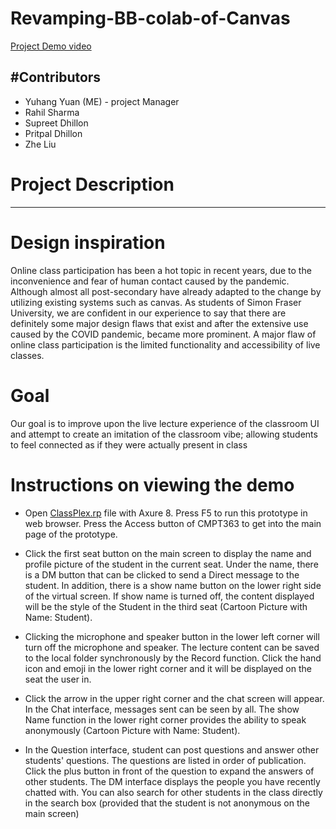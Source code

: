 # Revamping-BB-colab-of-Canvas
[Project Demo video](https://github.com/SoulIess/Revamping-BB-colab-of-Canvas/blob/main/Project%20Demo.mp4)

#Contributors
---
- Yuhang Yuan (ME) - project Manager 
- Rahil Sharma 
- Supreet Dhillon 
- Pritpal Dhillon
- Zhe Liu

# Project Description
---

# Design inspiration
Online class participation has been a hot topic in recent years, due to the
inconvenience and fear of human contact caused by the pandemic. Although almost all
post-secondary have already adapted to the change by utilizing existing systems such as
canvas. As students of Simon Fraser University, we are confident in our experience to say
that there are definitely some major design flaws that exist and after the extensive use
caused by the COVID pandemic, became more prominent. A major flaw of online class
participation is the limited functionality and accessibility of live classes.

# Goal
Our goal is to improve upon the live lecture experience of the classroom UI and
attempt to create an imitation of the classroom vibe; allowing students to feel connected
as if they were actually present in class

# Instructions on viewing the demo
- Open [ClassPlex.rp](https://github.com/SoulIess/Revamping-BB-colab-of-Canvas/blob/main/ClassPlex.rp) file with Axure 8. Press F5 to run this prototype in web
browser. Press the Access button of CMPT363 to get into the main page of the prototype.

- Click the first seat button on the main screen to display the name and profile
picture of the student in the current seat. Under the name, there is a DM button that can
be clicked to send a Direct message to the student. In addition, there is a show name
button on the lower right side of the virtual screen. If show name is turned off, the
content displayed will be the style of the Student in the third seat (Cartoon Picture with
Name: Student).

- Clicking the microphone and speaker button in the lower left corner will turn off
the microphone and speaker. The lecture content can be saved to the local folder
synchronously by the Record function. Click the hand icon and emoji in the lower right
corner and it will be displayed on the seat the user in.

- Click the arrow in the upper right corner and the chat screen will appear. In the
Chat interface, messages sent can be seen by all. The show Name function in the lower
right corner provides the ability to speak anonymously (Cartoon Picture with Name:
Student).

- In the Question interface, student can post questions and answer other students'
questions. The questions are listed in order of publication. Click the plus button in front
of the question to expand the answers of other students.
The DM interface displays the people you have recently chatted with. You can
also search for other students in the class directly in the search box (provided that the
student is not anonymous on the main screen)
